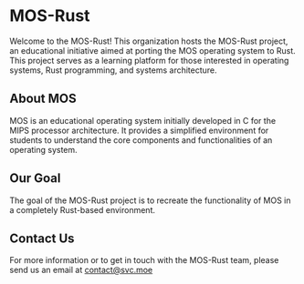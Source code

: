 # MOS-Rust
Welcome to the MOS-Rust! This organization hosts the MOS-Rust project, an educational initiative aimed at porting the MOS operating system to Rust. This project serves as a learning platform for those interested in operating systems, Rust programming, and systems architecture.

## About MOS

MOS is an educational operating system initially developed in C for the MIPS processor architecture. It provides a simplified environment for students to understand the core components and functionalities of an operating system.

## Our Goal

The goal of the MOS-Rust project is to recreate the functionality of MOS in a completely Rust-based environment.

## Contact Us
For more information or to get in touch with the MOS-Rust team, please send us an email at contact@svc.moe
